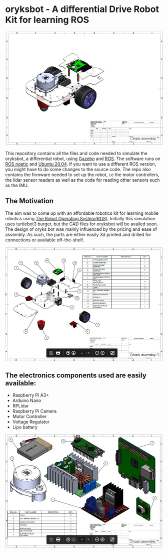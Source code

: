 # oryksbot - A differential Drive Robot Kit for learning ROS

![oryksbot assembly](https://github.com/lyleokoth/oryksbot/blob/main/resources/diff_1.JPG?raw=true)

This repository contains all the files and code needed to simulate the oryksbot, a differential robot, using [Gazebo](http://gazebosim.org/)  and [ROS](https://www.ros.org/).
The software runs on [ROS noetic](http://wiki.ros.org/noetic) and [Ubuntu 20.04](http://www.releases.ubuntu.com/20.04/). If you want to use a different ROS version, you might have to do some changes to the source code.
The repo also contains the firmware needed to set up the robot, i.e the motor controllers, the lidar sensor
readers as well as the code for reading other sensors such as the IMU.

## The Motivation

The aim was to come up with an affordable robotics kit for learning mobile robotics using [The Robot Operating System(ROS)](https://www.ros.org/). Initially this simulation uses turtlebot3 burger, but the CAD files for oryksbot will be availed soon. The design of oryks bot was mainly influenced by the pricing and ease of assembly. As such, the parts are either easily 3d printed and drilled for connections or available off-the-shelf. 

![oryksbot parts list](https://github.com/lyleokoth/oryksbot/blob/main/resources/diff_2.JPG?raw=true)

## The electronics components used are easily available:
 - Raspberry Pi A3+
 - Arduino Nano
 - RPLidar
 - Raspberry Pi Camera
 - Motor Controller
 - Voltage Regulator
 - Lipo battery

![oryksbot electronics](https://github.com/lyleokoth/oryksbot/blob/main/resources/diff_6.JPG?raw=true)
 
